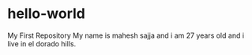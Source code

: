 # hello-world
My First Repository
My name is mahesh sajja and i am 27 years old and i live in el dorado hills.
